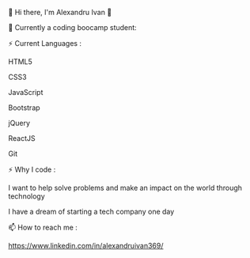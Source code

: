 👋 Hi there, I'm Alexandru Ivan 👋

🔭 Currently a coding boocamp student:

⚡ Current Languages : 

   HTML5

   CSS3

   JavaScript

   Bootstrap

   jQuery

   ReactJS

   Git

⚡ Why I code :

   I want to help solve problems and make an impact on the world through technology

   I have a dream of starting a tech company one day

📫 How to reach me :
   
   https://www.linkedin.com/in/alexandruivan369/

<!---
alexandruIvan1995/alexandruIvan1995 is a ✨ special ✨ repository because its `README.md` (this file) appears on your GitHub profile.
You can click the Preview link to take a look at your changes.
--->
